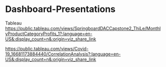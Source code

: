 # Dashboard-Presentations
Tableau
https://public.tableau.com/views/SpringboardDACCapstone2_ThiLe/MonthlyProductCategoryProfits_1?:language=en-US&:display_count=n&:origin=viz_share_link


https://public.tableau.com/views/Covid-19_16681173884440/CorrelationAnalysis?:language=en-US&:display_count=n&:origin=viz_share_link
